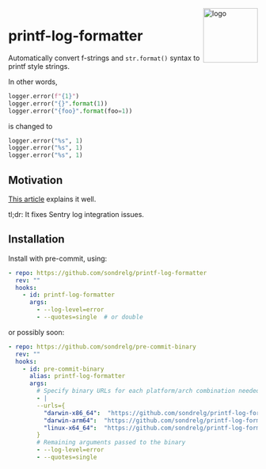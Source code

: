 <img src="https://raw.githubusercontent.com/sondrelg/printf-log-formatter/main/logo.svg?token=GHSAT0AAAAAACAOR4AAQVLI3YMI4IZKDAYCZBS5KOA&sanitize=true" alt="logo" width="110" align="right">

# printf-log-formatter

Automatically convert f-strings and `str.format()` syntax to printf style strings.

In other words,



```python
logger.error(f"{1}")
logger.error("{}".format(1))
logger.error("{foo}".format(foo=1))
```

is changed to

```python
logger.error("%s", 1)
logger.error("%s", 1)
logger.error("%s", 1)
```


## Motivation

[This article](https://blog.pilosus.org/posts/2020/01/24/python-f-strings-in-logging/) explains it well.

tl;dr: It fixes Sentry log integration issues.

## Installation

Install with pre-commit, using:

```yaml
- repo: https://github.com/sondrelg/printf-log-formatter
  rev: ""
  hooks:
    - id: printf-log-formatter
      args:
        - --log-level=error
        - --quotes=single  # or double
```

or possibly soon:

```yaml
- repo: https://github.com/sondrelg/pre-commit-binary
  rev: ""
  hooks:
    - id: pre-commit-binary
      alias: printf-log-formatter
      args:
        # Specify binary URLs for each platform/arch combination needed
        - |
        --urls={
          "darwin-x86_64":  "https://github.com/sondrelg/printf-log-formatter/releases/v1/darwin-x64_86.tar.gz",
          "darwin-arm64":  "https://github.com/sondrelg/printf-log-formatter/releases/v1/darwin-arm64.tar.gz",
          "linux-x64_64":  "https://github.com/sondrelg/printf-log-formatter/releases/v1/linux-x64_86.zip"
        }
        # Remaining arguments passed to the binary
        - --log-level=error
        - --quotes=single
```
